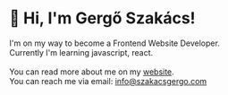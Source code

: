  # 👋 Hi, I'm Gergő Szakács!
 
 I'm on my way to become a Frontend Website Developer.<br />
 Currently I'm learning javascript, react.<br />
 <br />
 You can read more about me on my [website](https://szakacsgergo.com/). <br />
 You can reach me via email: info@szakacsgergo.com
 
